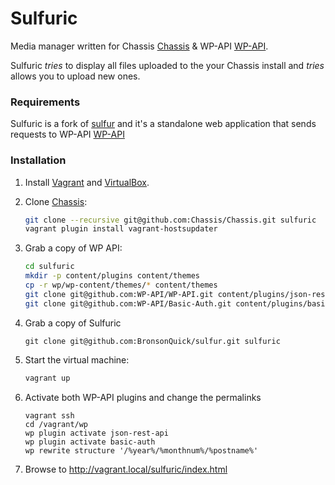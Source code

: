 Sulfuric
======

Media manager written for Chassis [Chassis](https://github.com/Chassis/Chassis) &amp; WP-API [WP-API](https://github.com/WP-API/WP-API).

Sulfuric *tries* to display all files uploaded to the your Chassis install and *tries* allows you to upload new ones.

### Requirements

Sulfuric is a fork of [sulfur](https://github.com/Automattic/sulfur) and it's a standalone web application that sends requests to WP-API [WP-API](https://github.com/WP-API/WP-API)

### Installation

1. Install [Vagrant](http://vagrantup.com/) and [VirtualBox](https://www.virtualbox.org/).
2. Clone [Chassis](https://github.com/Chassis/Chassis):

   ```bash
   git clone --recursive git@github.com:Chassis/Chassis.git sulfuric
   vagrant plugin install vagrant-hostsupdater
   ```

3. Grab a copy of WP API:

   ```bash
   cd sulfuric
   mkdir -p content/plugins content/themes
   cp -r wp/wp-content/themes/* content/themes
   git clone git@github.com:WP-API/WP-API.git content/plugins/json-rest-api
   git clone git@github.com:WP-API/Basic-Auth.git content/plugins/basic-auth
   ```

4. Grab a copy of Sulfuric
	```
	git clone git@github.com:BronsonQuick/sulfur.git sulfuric
	```

5. Start the virtual machine:

   ```bash
   vagrant up
   ```

6. Activate both WP-API plugins and change the permalinks
	```
	vagrant ssh
	cd /vagrant/wp
	wp plugin activate json-rest-api
	wp plugin activate basic-auth
	wp rewrite structure '/%year%/%monthnum%/%postname%'
	```

7. Browse to http://vagrant.local/sulfuric/index.html
